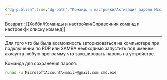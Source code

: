```yaml
---
{"dg-publish":true,"dg-path":"Команды и настройки/Активация пароля Microsoft для авторизации RDP или SAMBA.md","permalink":"/komandy-i-nastrojki/aktivacziya-parolya-microsoft-dlya-avtorizaczii-rdp-ili-samba/"}
---
```


Возврат:: [[Хобби/Команды и настройки/Справочник команд и настроек\|к списку команд]]

---

Для того что бы была возможность авторизоваться на компьютере при подключении по RDP или SAMBA необходимо запустить под именем аккаунта любую программу что захешировать пароль на устройстве.

Команда для сохранения пароля:
```cmd
runas /u:MicrosoftAccount\<mail>@gmail.com cmd.exe
```